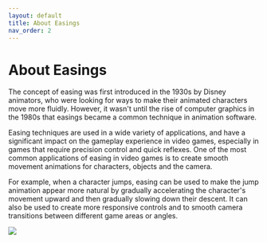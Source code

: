 ```yaml
---
layout: default
title: About Easings
nav_order: 2
---
```


# About Easings

The concept of easing was first introduced in the 1930s by Disney animators, who were looking for ways to make their animated characters move more fluidly. However, it wasn't until the rise of computer graphics in the 1980s that easings became a common technique in animation software.

Easing techniques are used in a wide variety of applications, and have a significant impact on the gameplay experience in video games, especially in games that require precision control and quick reflexes. One of the most common applications of easing in video games is to create smooth movement animations for characters, objects and the camera.

For example, when a character jumps, easing can be used to make the jump animation appear more natural by gradually accelerating the character's movement upward and then gradually slowing down their descent. It can also be used to create more responsive controls and to smooth camera transitions between different game areas or angles.

![](https://github.com/Hekbas/Easings_and_Splines_Research/blob/WebPage_New/assets/images/easing_camera.gif)
